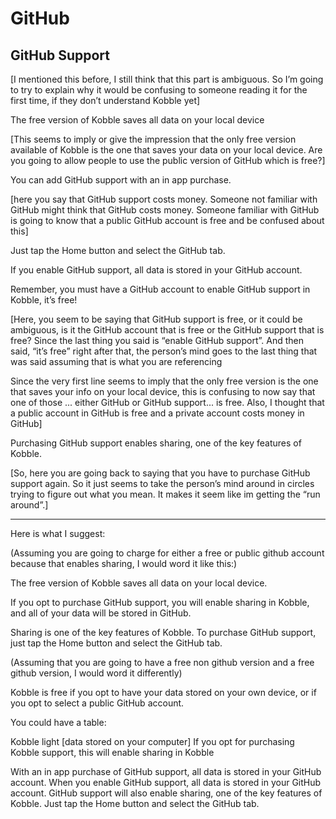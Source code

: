 # GitHub
## GitHub Support

[I mentioned this before, I still think that this part is ambiguous. So I’m going to try to explain why it would be confusing to someone reading it for the first time, if they don’t understand Kobble yet]

The free version of Kobble saves all data on your local device   

[This seems to imply or give the impression that the only free version available of Kobble is the one that saves your data on your local device. Are you going to allow people to use the public version of GitHub which is free?]

You can add GitHub support with an in app purchase. 

[here you say that GitHub support costs money. Someone not familiar with GitHub might think that GitHub costs money. Someone familiar with GitHub is going to know that a public GitHub account is free and be confused about this]

Just tap the Home button and select the GitHub tab.

If you enable GitHub support, all data is stored in your GitHub account.

Remember, you must have a GitHub account to enable GitHub support in Kobble, it’s free! 

[Here, you seem to be saying that GitHub support is free, or it could be ambiguous, is it the GitHub account that is free or the GitHub support that is free? Since the last thing you said is “enable GitHub support”. And then said, “it’s free” right after that, the person’s mind goes to the last thing that was said assuming that is what you are referencing

Since the very first line seems to imply that the only free version is the one that saves your info on your local device, this is confusing to now say that one of those ... either GitHub or GitHub support... is free. Also, I thought that a public account in GitHub is free and a private account costs money in GitHub]

Purchasing GitHub support enables sharing, one of the key features of Kobble. 

[So, here you are going back to saying that you have to purchase GitHub support again. So it just seems to take the person’s mind around in circles trying to figure out what you mean. It makes it seem like im getting the “run around”.]

***

Here is what I suggest:

(Assuming you are going to charge for either a free or public github account because that enables sharing, I would word it like this:)

The free version of Kobble saves all data on your local device. 

If you opt to purchase GitHub support, you will enable sharing in Kobble, and all of your data will be stored in GitHub.

Sharing is one of the key features of Kobble. To purchase GitHub support, just tap the Home button and select the GitHub tab.


(Assuming that you are going to have a free non github version and a free github version, I would word it differently)

Kobble is free if you opt to have your data stored on your own device, or if you opt to select a public GitHub account.


You could have a table:

Kobble light 	[data stored on your computer]
If you opt for purchasing Kobble support, this will enable sharing in Kobble

With an in app purchase of GitHub support, all data is stored in your GitHub account. When you enable GitHub support, all data is stored in your GitHub account. GitHub support will also enable sharing, one of the key features of Kobble. Just tap the Home button and select the GitHub tab.